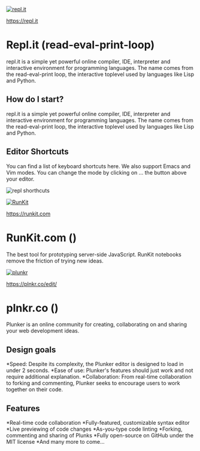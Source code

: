 [![repl.it](https://raw.githubusercontent.com/amhatami/Certifications-Tools/master/img/repl-ie-logo-small.png)](https://repl.it)

https://repl.it
# Repl.it (read-eval-print-loop)
repl.it is a simple yet powerful online compiler, IDE, interpreter and interactive environment for programming languages. The name comes from the read-eval-print loop, the interactive toplevel used by languages like Lisp and Python.

## How do I start?
repl.it is a simple yet powerful online compiler, IDE, interpreter and interactive environment for programming languages. The name comes from the read-eval-print loop, the interactive toplevel used by languages like Lisp and Python.
## Editor Shortcuts
You can find a list of keyboard shortcuts here.
We also support Emacs and Vim modes. You can change the mode by clicking on ... the button above your editor.

![repl shorthcuts](https://raw.githubusercontent.com/amhatami/Certifications-Tools/master/img/repl-shortcuts.JPG)


[![RunKit](https://raw.githubusercontent.com/amhatami/Certifications-Tools/master/img/RunKit-logo.JPG)](https://runkit.com)

https://runkit.com
# RunKit.com ()
The best tool for prototyping server-side JavaScript. RunKit notebooks remove the friction of trying new ideas.


[![plunkr](https://raw.githubusercontent.com/amhatami/Certifications-Tools/master/img/plunker-logo.jpg)](https://plnkr.co/edit/)

https://plnkr.co/edit/
# plnkr.co ()
Plunker is an online community for creating, collaborating on and sharing your web development ideas.

## Design goals
*Speed: Despite its complexity, the Plunker editor is designed to load in under 2 seconds.
*Ease of use: Plunker's features should just work and not require additional explanation.
*Collaboration: From real-time collaboration to forking and commenting, Plunker seeks to encourage users to work together on their code.

## Features
*Real-time code collaboration
*Fully-featured, customizable syntax editor
*Live previewing of code changes
*As-you-type code linting
*Forking, commenting and sharing of Plunks
*Fully open-source on GitHub under the MIT license
*And many more to come...


